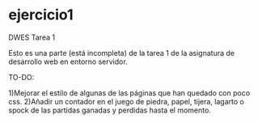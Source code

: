 # ejercicio1
DWES Tarea 1

Esto es una parte (está incompleta) de la tarea 1 de la asignatura de desarrollo web en entorno servidor.


TO-DO:

1)Mejorar el estilo de algunas de las páginas que han quedado con poco css.
2)Añadir un contador en el juego de piedra, papel, tijera, lagarto o spock de las partidas ganadas y perdidas hasta el momento.
